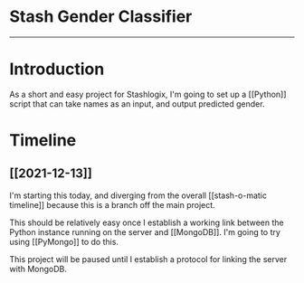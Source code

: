 # Stash Gender Classifier


---
# Introduction
As a short and easy project for Stashlogix, I'm going to set up a [[Python]] script that can take names as an input, and output predicted gender. 

# Timeline
## [[2021-12-13]]
I'm starting this today, and diverging from the overall [[stash-o-matic timeline]] because this is a branch off the main project. 

This should be relatively easy once I establish a working link between the Python instance running on the server and [[MongoDB]]. I'm going to try using [[PyMongo]] to do this. 

This project will be paused until I establish a protocol for linking the server with MongoDB. 